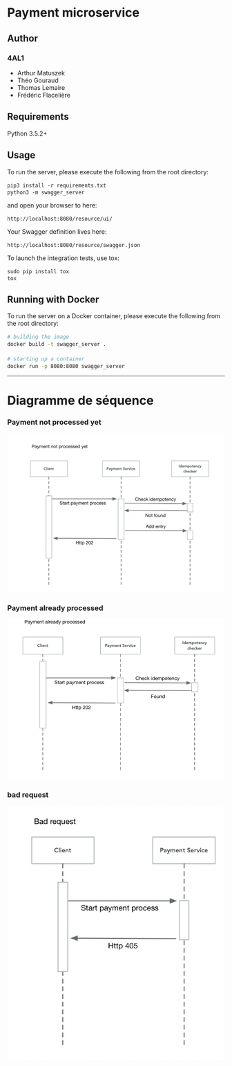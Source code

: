 # Payment microservice

## Author
### 4AL1
* Arthur Matuszek
* Théo Gouraud
* Thomas Lemaire
* Frédéric Flacelière

## Requirements
Python 3.5.2+

## Usage
To run the server, please execute the following from the root directory:

```
pip3 install -r requirements.txt
python3 -m swagger_server
```

and open your browser to here:

```
http://localhost:8080/resource/ui/
```

Your Swagger definition lives here:

```
http://localhost:8080/resource/swagger.json
```

To launch the integration tests, use tox:
```
sudo pip install tox
tox
```

## Running with Docker

To run the server on a Docker container, please execute the following from the root directory:

```bash
# building the image
docker build -t swagger_server .

# starting up a container
docker run -p 8080:8080 swagger_server
```

---

# Diagramme de séquence

### Payment not processed yet
![Payment_not_processed_yet](./docs/Payment_not_processed_yet.png)

### Payment already processed
![Payment_already_processed](./docs/Payment_already_processed.png)

### bad request
![bad request](./docs/Bad_request.png)